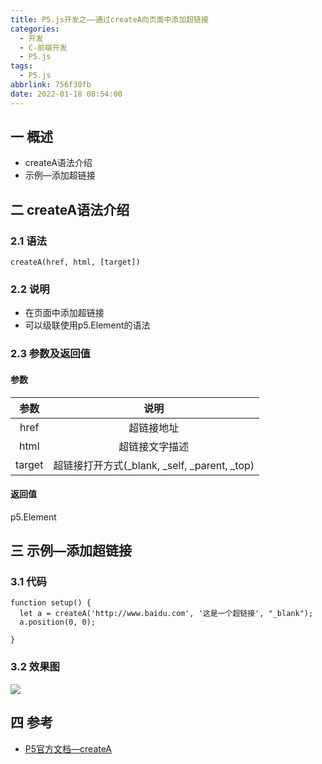 ```yaml
---
title: P5.js开发之——通过createA向页面中添加超链接
categories:
  - 开发
  - C-前端开发
  - P5.js
tags:
  - P5.js
abbrlink: 756f30fb
date: 2022-01-18 08:54:00
---
```

## 一 概述

* createA语法介绍
* 示例—添加超链接

<!--more-->

## 二 createA语法介绍

### 2.1 语法

```
createA(href, html, [target])
```

### 2.2 说明

* 在页面中添加超链接
* 可以级联使用p5.Element的语法

### 2.3 参数及返回值

#### 参数

|  参数  |                     说明                     |
| :----: | :------------------------------------------: |
|  href  |                  超链接地址                  |
|  html  |                超链接文字描述                |
| target | 超链接打开方式(_blank, _self, _parent, _top) |

#### 返回值

p5.Element

## 三 示例—添加超链接

### 3.1 代码

```
function setup() {
  let a = createA('http://www.baidu.com', '这是一个超链接', "_blank");
  a.position(0, 0);

}
```

### 3.2 效果图

![][1]

## 四 参考
* [P5官方文档—createA](https://p5js.org/zh-Hans/reference/#/p5/createA)


[1]:https://jsd.onmicrosoft.cn/gh/PGzxc/CDN/blog-p5js/p5js-createa-sample.png